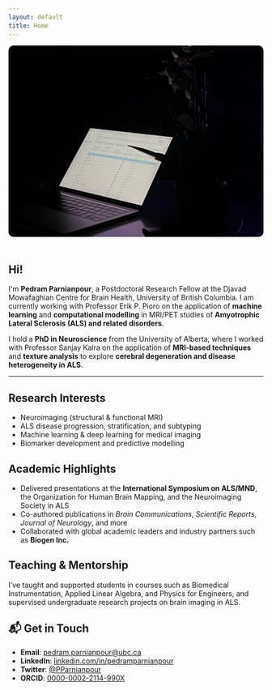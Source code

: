 ```yaml
---
layout: default
title: Home
---
```


<img src="/assets/IMG_5932.jpeg" alt="Pedram Parnianpour" style="width: 100%; max-height: 400px; object-fit: cover; border-radius: 10px; margin-bottom: 20px;">

## Hi!

I'm **Pedram Parnianpour**, a Postdoctoral Research Fellow at the Djavad Mowafaghian Centre for Brain Health, University of British Columbia. I am currently working with Professor Erik P. Pioro on the application of **machine learning** and **computational modelling** in MRI/PET studies of **Amyotrophic Lateral Sclerosis (ALS) and related disorders**.

I hold a **PhD in Neuroscience** from the University of Alberta, where I worked with Professor Sanjay Kalra on the application of **MRI-based techniques** and **texture analysis** to explore **cerebral degeneration and disease heterogeneity in ALS**.

---

## Research Interests

- Neuroimaging (structural & functional MRI)  
- ALS disease progression, stratification, and subtyping  
- Machine learning & deep learning for medical imaging  
- Biomarker development and predictive modelling

## Academic Highlights

- Delivered presentations at the **International Symposium on ALS/MND**, the Organization for Human Brain Mapping, and the Neuroimaging Society in ALS  
- Co-authored publications in *Brain Communications*, *Scientific Reports*, *Journal of Neurology*, and more  
- Collaborated with global academic leaders and industry partners such as **Biogen Inc.**

## Teaching & Mentorship

I’ve taught and supported students in courses such as Biomedical Instrumentation, Applied Linear Algebra, and Physics for Engineers, and supervised undergraduate research projects on brain imaging in ALS.

## 📬 Get in Touch

- **Email**: [pedram.parnianpour@ubc.ca](mailto:pedram.parnianpour@ubc.ca)  
- **LinkedIn**: [linkedin.com/in/pedramparnianpour](https://www.linkedin.com/in/pedramparnianpour)  
- **Twitter**: [@PParnianpour](https://twitter.com/PParnianpour)  
- **ORCID**: [0000-0002-2114-990X](https://orcid.org/0000-0002-2114-990X)
